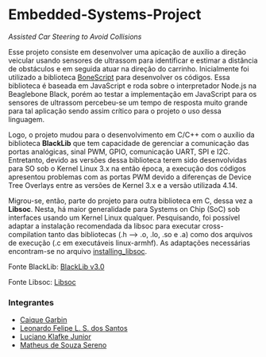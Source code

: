 # Embedded-Systems-Project
_Assisted Car Steering to Avoid Collisions_

Esse projeto consiste em desenvolver uma apicação de auxílio a direção veicular usando sensores de ultrassom para identificar
e estimar a distância de obstáculos e em seguida atuar na direção do carrinho. Inicialmente foi utilizado a biblioteca 
[BoneScript](https://beagleboard.org/Support/BoneScript/) para desenvolver os códigos. Essa biblioteca é baseada em JavaScript 
e roda sobre o interpretador Node.js na Beaglebone Black, porém ao testar a implementação em JavaScript para os sensores de 
ultrassom percebeu-se um tempo de resposta muito grande para tal aplicação sendo assim crítico para o projeto o uso dessa 
linguagem. 

Logo, o projeto mudou para o desenvolvimento em C/C++ com o auxílio da biblioteca **BlackLib** que tem capacidade de gerenciar
a comunicação das portas analógicas, sinal PWM, GPIO, comunicação UART, SPI e I2C. Entretanto, devido as versões dessa
biblioteca terem sido desenvolvidas para SO sob o Kernel Linux 3.x na então época, a execução dos códigos apresentou problemas com as portas PWM devido a diferenças de Device Tree Overlays entre as versões de Kernel 3.x e a versão utilizada 4.14.

Migrou-se, então, parte do projeto para outra biblioteca em C, dessa vez a **Libsoc**. Nesta, há maior generalidade para Systems on Chip (SoC) sob interfaces usando um Kernel Linux qualquer. Pesquisando, foi possível adaptar a instalação recomendada da libsoc para executar cross-compilation tanto das bibliotecas (.h --> .o, .lo, .so e .a) como dos arquivos de execução (.c em executáveis linux-armhf). As adaptações necessárias encontram-se no arquivo [installing_libsoc](https://github.com/Sereno29/Embedded-Systems-Project/blob/master/Installing_libsoc).


Fonte BlackLib: [BlackLib v3.0](https://github.com/yigityuce/BlackLib/tree/master/v3_0)

Fonte Libsoc: [Libsoc](https://jackmitch.github.io/libsoc/#documentation)

### Integrantes
- [Caique Garbin](https://github.com/caiquegarbin)
- [Leonardo Felipe L. S. dos Santos](https://github.com/qleonardolp)
- [Luciano Klafke Junior](https://github.com/lklafke)
- [Matheus de Souza Sereno](https://github.com/Sereno29)
